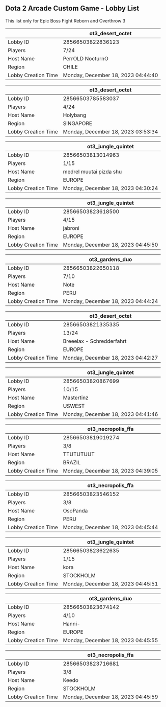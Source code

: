 ## Dota 2 Arcade Custom Game - Lobby List

This list only for Epic Boss Fight Reborn and Overthrow 3

|  | ot3_desert_octet |
| ------ | ------ |
| Lobby ID | 28566503822836123 |
| Players | 7/24 |
| Host Name | PerrOLD NocturnO |
| Region | CHILE |
| Lobby Creation Time | Monday, December 18, 2023 04:44:40 |


|  | ot3_desert_octet |
| ------ | ------ |
| Lobby ID | 28566503785583037 |
| Players | 4/24 |
| Host Name | Holybang |
| Region | SINGAPORE |
| Lobby Creation Time | Monday, December 18, 2023 03:53:34 |


|  | ot3_jungle_quintet |
| ------ | ------ |
| Lobby ID | 28566503813014963 |
| Players | 1/15 |
| Host Name | medrel muutai pizda shu |
| Region | EUROPE |
| Lobby Creation Time | Monday, December 18, 2023 04:30:24 |


|  | ot3_jungle_quintet |
| ------ | ------ |
| Lobby ID | 28566503823618500 |
| Players | 4/15 |
| Host Name | jabroni |
| Region | EUROPE |
| Lobby Creation Time | Monday, December 18, 2023 04:45:50 |


|  | ot3_gardens_duo |
| ------ | ------ |
| Lobby ID | 28566503822650118 |
| Players | 7/10 |
| Host Name | Note |
| Region | PERU |
| Lobby Creation Time | Monday, December 18, 2023 04:44:24 |


|  | ot3_desert_octet |
| ------ | ------ |
| Lobby ID | 28566503821335335 |
| Players | 13/24 |
| Host Name | Breeelax - Schredderfahrt |
| Region | EUROPE |
| Lobby Creation Time | Monday, December 18, 2023 04:42:27 |


|  | ot3_jungle_quintet |
| ------ | ------ |
| Lobby ID | 28566503820867699 |
| Players | 10/15 |
| Host Name | Mastertinz |
| Region | USWEST |
| Lobby Creation Time | Monday, December 18, 2023 04:41:46 |


|  | ot3_necropolis_ffa |
| ------ | ------ |
| Lobby ID | 28566503819019274 |
| Players | 3/8 |
| Host Name | TTUTUTUUT |
| Region | BRAZIL |
| Lobby Creation Time | Monday, December 18, 2023 04:39:05 |


|  | ot3_necropolis_ffa |
| ------ | ------ |
| Lobby ID | 28566503823546152 |
| Players | 3/8 |
| Host Name | OsoPanda |
| Region | PERU |
| Lobby Creation Time | Monday, December 18, 2023 04:45:44 |


|  | ot3_jungle_quintet |
| ------ | ------ |
| Lobby ID | 28566503823622635 |
| Players | 1/15 |
| Host Name | kora |
| Region | STOCKHOLM |
| Lobby Creation Time | Monday, December 18, 2023 04:45:51 |


|  | ot3_gardens_duo |
| ------ | ------ |
| Lobby ID | 28566503823674142 |
| Players | 4/10 |
| Host Name | Hanni- |
| Region | EUROPE |
| Lobby Creation Time | Monday, December 18, 2023 04:45:55 |


|  | ot3_necropolis_ffa |
| ------ | ------ |
| Lobby ID | 28566503823716681 |
| Players | 3/8 |
| Host Name | Keedo |
| Region | STOCKHOLM |
| Lobby Creation Time | Monday, December 18, 2023 04:45:59 |



